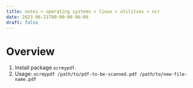 ```yaml
---
title: notes > operating systems > linux > utilities > ocr
date: 2023-06-21T00:00:00-06:00
draft: false
---
```


# Overview
1. Install package `ocrmypdf`.  
2. Usage: `ocrmypdf /path/to/pdf-to-be-scanned.pdf /path/to/new-file-name.pdf`